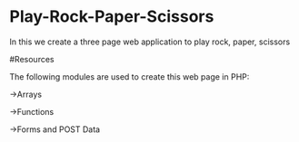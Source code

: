 # Play-Rock-Paper-Scissors
In this we create a three page web application to play rock, paper, scissors 

#Resources

The following modules are used to create this web page in PHP:

->Arrays

->Functions

->Forms and POST Data
